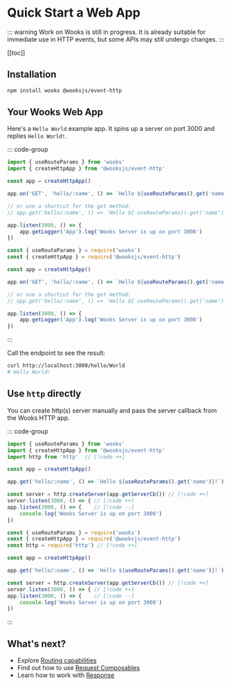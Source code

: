 # Quick Start a Web App

::: warning
Work on Wooks is still in progress. It is already suitable for immediate use in HTTP events,
but some APIs may still undergo changes.
:::

[[toc]]

## Installation

```bash
npm install wooks @wooksjs/event-http
```

## Your Wooks Web App

Here's a `Hello World` example app. It spins up a server on port 3000 and replies `Hello World!`.

::: code-group

```js [ESM]
import { useRouteParams } from 'wooks'
import { createHttpApp } from '@wooksjs/event-http'

const app = createHttpApp()

app.on('GET', 'hello/:name', () => `Hello ${useRouteParams().get('name')}!`)

// or use a shortcut for the get method:
// app.get('hello/:name', () => `Hello ${ useRouteParams().get('name') }!`)

app.listen(3000, () => {
    app.getLogger('App').log('Wooks Server is up on port 3000')
})
```

```js [CommonJS]
const { useRouteParams } = require('wooks')
const { createHttpApp } = require('@wooksjs/event-http')

const app = createHttpApp()

app.on('GET', 'hello/:name', () => `Hello ${useRouteParams().get('name')}!`)

// or use a shortcut for the get method:
// app.get('hello/:name', () => `Hello ${ useRouteParams().get('name') }!`)

app.listen(3000, () => {
    app.getLogger('App').log('Wooks Server is up on port 3000')
})
```

:::

Call the endpoint to see the result:

```bash
curl http://localhost:3000/hello/World
# Hello World!
```

## Use `http` directly

You can create http(s) server manually and pass the server callback from the Wooks HTTP app.

::: code-group

```js [ESM]
import { useRouteParams } from 'wooks'
import { createHttpApp } from '@wooksjs/event-http'
import http from 'http'  // [!code ++]

const app = createHttpApp()

app.get('hello/:name', () => `Hello ${useRouteParams().get('name')}!`)

const server = http.createServer(app.getServerCb()) // [!code ++]
server.listen(3000, () => { // [!code ++]
app.listen(3000, () => {    // [!code --]
    console.log('Wooks Server is up on port 3000')
}) 
```

```js [CommonJS]
const { useRouteParams } = require('wooks')
const { createHttpApp } = require('@wooksjs/event-http')
const http = require('http') // [!code ++]

const app = createHttpApp()

app.get('hello/:name', () => `Hello ${useRouteParams().get('name')}!`)

const server = http.createServer(app.getServerCb()) // [!code ++]
server.listen(3000, () => { // [!code ++]
app.listen(3000, () => {    // [!code --]
    console.log('Wooks Server is up on port 3000')
})
```
:::

## What's next?

-  Explore [Routing capabilities](/webapp/routing)
-  Find out how to use [Request Composables](/webapp/composables/request)
-  Learn how to work with [Response](/webapp/composables/response)